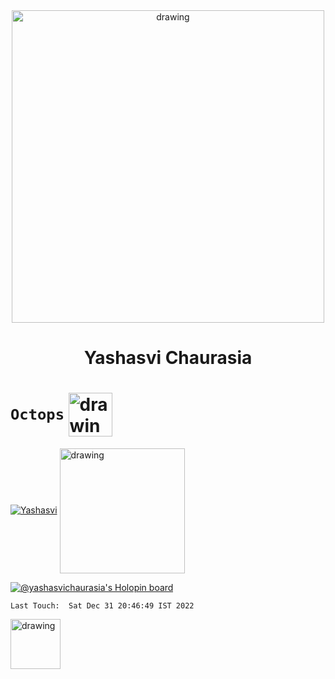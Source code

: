 
<div align="center">
<img align="center" src="https://rook.io/images/index-what-is-rook.svg" alt="drawing" width="500"/>
<h1>Yashasvi Chaurasia</h1> 
</div>

# `Octops` <img align="center" src="https://github.githubassets.com/images/mona-loading-default.gif" alt="drawing" width="70"/>

[![Yashasvi](https://github-readme-stats.vercel.app/api?username=YashasviChaurasia&show_icons=true&theme=merko&count_private=true)](https://github.com/anuraghazra/github-readme-stats) <img align="center" src="https://rook.io/images/index-hero.svg" alt="drawing" width="200"/>

[![@yashasvichaurasia's Holopin board](https://holopin.me/yashasvichaurasia)](https://holopin.io/@yashasvichaurasia)

    Last Touch:  Sat Dec 31 20:46:49 IST 2022
    
<img align="center" src="https://go.dev/images/gophers/pilot-bust.svg" alt="drawing" width="80"/>





